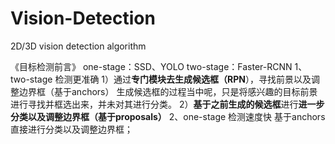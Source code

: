 # Vision-Detection
2D/3D vision detection algorithm

《目标检测前言》
one-stage：SSD、YOLO
two-stage：Faster-RCNN
1、two-stage 检测更准确
1）通过**专门模块去生成候选框（RPN**），寻找前景以及调整边界框（基于anchors）
生成候选框的过程当中呢，只是将感兴趣的目标前景进行寻找并框选出来，并未对其进行分类。
2）**基于之前生成的候选框**进行**进一步分类以及调整边界框（基于proposals）**
2、one-stage 检测速度快
基于anchors直接进行分类以及调整边界框；